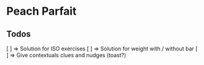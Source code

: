 # Peach Parfait

## Todos

[ ] => Solution for ISO exercises
[ ] => Solution for weight with / without bar
[ ] => Give contextuals clues and nudges (toast?)
